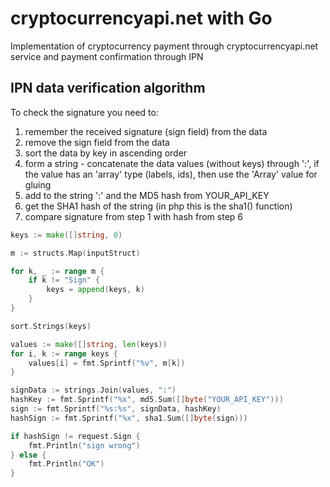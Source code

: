 # cryptocurrencyapi.net with Go
Implementation of cryptocurrency payment through cryptocurrencyapi.net service and payment confirmation through IPN

## IPN data verification algorithm
To check the signature you need to:
1) remember the received signature (sign field) from the data
2) remove the sign field from the data
3) sort the data by key in ascending order
4) form a string - concatenate the data values (without keys) through ':', if the value has an 'array' type (labels, ids), then use the 'Array' value for gluing
5) add to the string ':' and the MD5 hash from YOUR_API_KEY
6) get the SHA1 hash of the string (in php this is the sha1() function)
7) compare signature from step 1 with hash from step 6

```go
keys := make([]string, 0)

m := structs.Map(inputStruct)

for k, _ := range m {
    if k != "Sign" {
        keys = append(keys, k)
    }
}

sort.Strings(keys)

values := make([]string, len(keys))
for i, k := range keys {
    values[i] = fmt.Sprintf("%v", m[k])
}

signData := strings.Join(values, ":")
hashKey := fmt.Sprintf("%x", md5.Sum([]byte("YOUR_API_KEY")))
sign := fmt.Sprintf("%s:%s", signData, hashKey)
hashSign := fmt.Sprintf("%x", sha1.Sum([]byte(sign)))

if hashSign != request.Sign {
    fmt.Println("sign wrong")
} else {
    fmt.Println("OK")
}
```